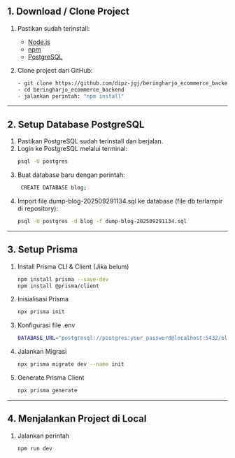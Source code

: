 

## 1. Download / Clone Project

1. Pastikan sudah terinstall:

   - [Node.js](https://nodejs.org/)
   - [npm](https://www.npmjs.com/)
   - [PostgreSQL](https://www.postgresql.org/download/)

2. Clone project dari GitHub:
   ```bash
   - git clone https://github.com/dipz-jgj/beringharjo_ecommerce_backend.git
   - cd beringharjo_ecommerce_backend
   - jalankan perintah: "npm install"
   ```

---

## 2. Setup Database PostgreSQL

1. Pastikan PostgreSQL sudah terinstall dan berjalan.
2. Login ke PostgreSQL melalui terminal:
   ```bash
   psql -U postgres
   ```
3. Buat database baru dengan perintah:
   ```bash
    CREATE DATABASE blog;
   ```
4. Import file dump-blog-202509291134.sql ke database (file db terlampir di repository):
   ```bash
   psql -U postgres -d blog -f dump-blog-202509291134.sql
   ```

---

## 3. Setup Prisma

1. Install Prisma CLI & Client (Jika belum)

   ```bash
   npm install prisma --save-dev
   npm install @prisma/client
   ```

2. Inisialisasi Prisma

   ```bash
   npx prisma init
   ```

3. Konfigurasi file .env

   ```bash
   DATABASE_URL="postgresql://postgres:your_password@localhost:5432/blog"
   ```

4. Jalankan Migrasi

   ```bash
   npx prisma migrate dev --name init
   ```

5. Generate Prisma Client
   ```bash
   npx prisma generate
   ```

---

## 4. Menjalankan Project di Local

1. Jalankan perintah
   ```bash
   npm run dev
   ```
